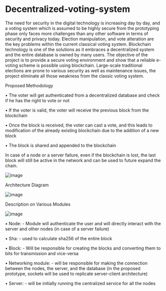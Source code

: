 # Decentralized-voting-system

The need for security in the digital technology is increasing day by day, and a voting system which is assumed to be highly secure from the prototyping phase only faces more challenges than any other software in terms of security and privacy today. Election manipulation, and vote alteration are the key problems within the current classical voting system. Blockchain technology is one of the solutions as it embraces a decentralized system and the entire database is owned by many users.
The objective of the project is to provide a secure voting environment and show that a reliable e-voting scheme is possible using blockchain. Large-scale traditional elections are prone to various security as well as maintenance issues, the project eliminate all those weakness from the classic voting system.

Proposed Methodology

•	The voter will get authenticated from a decentralized database and check if he has the right to vote or not

•	If the voter is valid, the voter will receive the previous block from the blockchain

•	Once the block is received, the voter can cast a vote, and this leads to modification of the already existing blockchain due to the addition of a new block

•	The block is shared and appended to the blockchain

In case of a node or a server failure, even if the blockchain is lost, the last block will still be active in the network and can be used to future expand the chain.

![image](https://user-images.githubusercontent.com/124515180/216833864-fa58422a-ed26-43c5-84fe-b5f66ab1e333.png)

Architecture Diagram

![image](https://user-images.githubusercontent.com/124515180/216833875-ebff55fb-6de1-41dd-9e43-7dfc90043870.png)

Description on Various Modules

![image](https://user-images.githubusercontent.com/124515180/216833899-cfac20dc-55e1-415c-80e1-e0487e13e618.png)

•	Node: - Module will authenticate the user and will directly interact with the server and other nodes (in case of a server failure)

•	Sha: - used to calculate sha256 of the entire block

•	Block: - Will be responsible for creating the blocks and converting them to bits for transmission and vice-versa

•	Networking module: - will be responsible for making the connection between the nodes, the server, and the database (in the proposed prototype, sockets will be used to replicate server-client architecture)

•	Server: - will be initially running the centralized service for all the nodes
